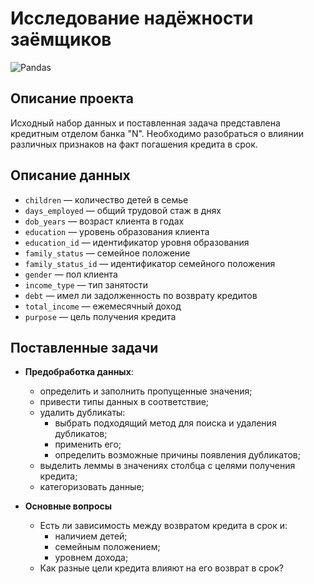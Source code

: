# Исследование надёжности заёмщиков

![Pandas](https://img.shields.io/badge/Pandas-1.2-blue.svg)

## Описание проекта

Исходный набор данных и поставленная задача представлена кредитным отделом банка "N". Необходимо разобраться о влиянии различных признаков на факт погашения кредита в срок.

## Описание данных
- `children` — количество детей в семье
- `days_employed` — общий трудовой стаж в днях
- `dob_years` — возраст клиента в годах
- `education` — уровень образования клиента
- `education_id` — идентификатор уровня образования
- `family_status` — семейное положение
- `family_status_id` — идентификатор семейного положения
- `gender` — пол клиента
- `income_type` — тип занятости
- `debt` — имел ли задолженность по возврату кредитов
- `total_income` — ежемесячный доход
- `purpose` — цель получения кредита

## Поставленные задачи

- **Предобработка данных**:
  - определить и заполнить пропущенные значения;
  - привести типы данных в соответствие;
  - удалить дубликаты:
    - выбрать подходящий метод для поиска и удаления дубликатов;
    - применить его;
    - определить возможные причины появления дубликатов;
  - выделить леммы в значениях столбца с целями получения кредита;
  - категоризовать данные;

- **Основные вопросы**
  - Есть ли зависимость между возвратом кредита в срок и:
    - наличием детей;
    - семейным положением;
    - уровнем дохода;
  - Как разные цели кредита влияют на его возврат в срок?
